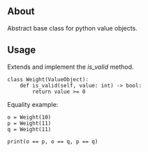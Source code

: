 ## About

Abstract base class for python value objects.

## Usage

Extends and implement the _is_valid_ method.

```
class Weight(ValueObject):
    def is_valid(self, value: int) -> bool:
        return value >= 0
```

Equality example:

```
o = Weight(10)
p = Weight(11)
q = Weight(11)

print(o == p, o == q, p == q)
```
